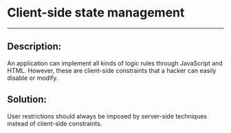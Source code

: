 # Client-side state management
-------

## Description:

An application can implement all kinds of logic rules through JavaScript and HTML.
However, these are client-side constraints that a hacker can easily disable or modify.

## Solution:

User restrictions should always be imposed by server-side techniques instead
of client-side constraints.
